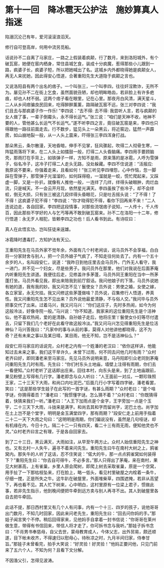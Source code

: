 # 第十一回　降冰雹天公护法　施妙算真人指迷

陷溺沉沦己有年，爱河滚滚浪滔天。

修行自可登高岸，何用中流另觅船。

话说孙不二自离了马家庄，一路之上假装着疯颠，行了数月，来到洛阳城外，有个破瓦窑，她便在窑内栖身，常住县城乞食，装成十分疯魔，惹得那些小儿跟到一路，疯婆子长，疯婆子短，所以把她喊出了名。这城乡内外都晓得她是疯颠女人，再无人来扰她，因此得安心悟道，合著重阳先生大道隐于疯颠之言也。

又说洛阳县有两个出名的痞子。一个叫张三，一个叫李四，往往奸淫欺诈，无所不为。屡见孙不二在街上乞食，虽然面貌丑陋，却也明眸皓齿，若非脸上有许多疤痕，却也人材不弱。这两个痞子看在眼里，记在心里。那夜月白风清，满天星斗，二人从乡间痞骗良民回来，吃得醉醉薰薰，路隔破瓦窑不远，张三对李四说：“我们且去与那疯婆子作一作乐! ”李四说：“去不得: 去不得: 我尝听人言，若与疯颠的女人做了事，一辈子倒霉头，永不得长运气。”张三说：“咱们是天神不收，地神不要的人，管他甚么长运气不长运气。”遂不听李四之言，竟往破瓦窑是来，李四也只得跟他一路往前面走去。行不数步，猛见头上一朵黑云，将近窑边，猛然一声霹雳，如山崩地裂一般，从一人头上震来，吓得张三李四浑身打战。

那朵黑云，条尔散漫，天地昏暗，伸手不见掌，狂风骤起，吹得二人彻骨生寒，一阵猛雨落将下来，在二人头上如擂鼓一般，打得二人头昏脑痛。李四用手要顾脑壳，那雨打在手背上，如铁弹子一样，方知不是雨，原来落的是冰雹，人呼为雪弹子，俗名冷子，这冷子打得二人走头无路，没处躲藏。李四不住说道：“活报应: 我原说不要来，你强着走来，且看如何！”张三听见李四埋怨，心中作恼，忽一脚踩在雪弹子，那雪弹子光溜溜的，如何踩得稳，一溜就是一蛟，慌忙爬起来，又踩虚一脚，又是一扑扒，就像有人推他一般，一连绊了几绊，绊得头破眼肿，肉烂血流，只是喊天。不一会云开月现，依然星光满天。李四虽挨了些冷子，却不会绊蛟，倒无大损，只有张三被这几跤绊得头昏眼花，只是吐舌摇头说：“了不得！了不得！这疯婆子犯不得！”李四说：“你才晓得犯不得，看你下回再来不来！”二人连说边走，各自回家。李四把这段情事，对那些流氓痞子说知，一人传十，千人传百，因此那些不学好的人与乞丐等再不敢到破瓦窑来。孙不二在洛阳一十二年，修行悟道：永无歹人相犯，皆赖李四之功也！后人看书到此。有诗叹曰：

真人在此悟玄功，岂叫狂徒来逞雄。

冰雹降时遭毒打，方知护法有天公。

王重阳先生在马员外家不觉年余，外面有几个村老闲谈，说马员外不会享福，白白将一分家财舍与别人，把一个员外娘子气疯了，不知走往何处去了。内有一个五十余岁的人，名叫段安仁，说道：“我昨日到他庄里去会马员外，门外无人看守，我一进门，并不见一个妇女，尽是些男子。我问员外在那里，他们对我说在后面茅庵内听重阳先生讲道。我便往后走，见修盖许多茅蓬，马员外同王重阳在当中一所茅蓬打坐。马员外看见我，即出来陪我到前厅叙话。我问他娘子的下落，马员外说她有她的道，我有我的妙。我又问怎不见丫鬟使女？员外说：男使之婚，女使之嫁，各立家室，永无欠挂。我又问修这些茅蓬做啥？员外说，召集修行人悟道，养真性。我又问重阳先生怎不见出来？员外说他最爱清静，不与俗人交。”我问毕与员外把事交代了出来。过着马兴，我又问马兴：“你们这庄子，先时多热闹，如今为何这般冷淡，好像寺院一般。”马兴说：“你不知道，我家来的这位重阳先生是个活神仙，他不喜欢热闹，爱的是清静。自孙娘子走后，他将庄里丫鬟使女仆妇等尽付遣去，只留下我们几个老好在此看守故这般冷淡。”我又问马兴怎见得重阳先生是位活神仙？马兴答我曰：“凡家中的事与从前的事，莫得人对他讲他都晓得，这不为奇？还有未来之事以及某日晴，某目雨，他无不知，岂不是活神仙么？”

段安仁将马家庄的话说完，众村老之内有一个姓潘的老汉曰：“依你这样讲，他能知过去未来之事，我们这干旱许久，未曾下过雨，何不同去问他几时有雨？”众村老齐曰好，即同潘老来至马家庄。先见马员外说明来意，马丹阳即引众老同到茅庵问重阳先生几时有雨。先生曰：“你们村东头土地庙，墙壁上注得有雨期，你们去一看便知。”众村老听了这话即出庄来。回往本村，向东头是来，到了土地庙跟前，果见粉壁上写得有几行字。潘老即念与众人听曰：“人王面前一对瓜，一颗珍珠照王家，二十三天下大雨，和尚口内吐泥巴。”后面几行小字写着四字破，潘老看罢，笑曰：“这是那些学生娃子在此写的一首字谜，有甚么雨期？”众村老曰：“是个啥字谜，你猜得着否？”潘老曰：“我惯懂字谜。怎么猜不着？”众村老曰：“你既猜得着，快猜来我们一听。”潘老曰：“人王下加雨点是个金字，王字旁加一点是个玉宇，二十三天下大雨，斗拢来是满字。和尚去其和字而留尚字，泥巴土也。尚字加在土上岂不是个堂字，明明是金玉满堂四字，那有雨期？”段安仁走上前用手指着二十二一天下大雨之句曰：“这明明是雨期，你们偏说没有，虽然是几句哑谜，却有机缘在内，今日十九，隔二十二一只有四天，看二十三有雨无雨，便知他灵也不灵。”众村老齐曰言之有理，于是各自回家去。

到了二十三日，黑云满天，大雨如注，从早至午两方止。众村人始信重阳先生之神也。又有北村一人失牛，遍寻不着来问先生。重阳先生曰牛在南村大树之上，鸦雀窝内。那失牛的人听了这话，忍不住笑说：“偌大的牛，那一点点鸦雀窝如何装得下？”重阳先生曰：“你去自可得牛，不必多言。”那人只得出了茅庵，来在南村，果见大树甚高，上有雀巢，乡里人原会爬树，即爬上树去采取雀巢，原是一个空窝，用手扯了一下那枯枝坠来，打在脸上，略一低头，看见村里破屋之内栓着一条牛，仔细一搅，正是所失之牛。这牛趴在破屋里，外面堆柴草，四围遮掩，若非从高望下，再也看不见。其人忙下树来，心中明白，这村里原有一位梁上君子，惯做此事，若非先生指示，他到晚间便把牛牵到远方卖与别人再寻不出。其人到破屋里各自去把牛牵回。

此话不提，那日西村里又有几个人有问事，内有一个十三、四岁的孩子，说他哥哥出门数月，不知几时回家，因此来问老先生，重阳先生曰：“回去问你妈的手。”那娃子闻言笑个不停。稍后回得家来，见他妈手自拿着一封书信说：“你哥哥在莱州做生意，带得有书信回来，带信人将才走了，你可拆书念与我听。”那娃子拆书念曰：“不肖男书奉慈母，自父去世，蒙母教育成人，今体父志，出外贸易，颇还顺遂，目下帐未收齐，不得速归以慰母心，待秋凉之时，九月半间归家，侍奉甘旨。”那娃子未曾看完，拍手大笑说：“好灵验！好灵验！”他妈正要问他，只见门前来了五六个人，不知为何？且看下文分解。

不因渔父引，怎得见波涛。
